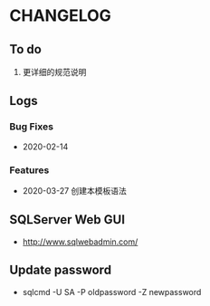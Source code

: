 # CHANGELOG

## To do

1. 更详细的规范说明

## Logs

### Bug Fixes

* 2020-02-14  

### Features

* 2020-03-27  创建本模板语法

## SQLServer Web GUI

* http://www.sqlwebadmin.com/   

## Update password

* sqlcmd -U SA -P oldpassword -Z newpassword
